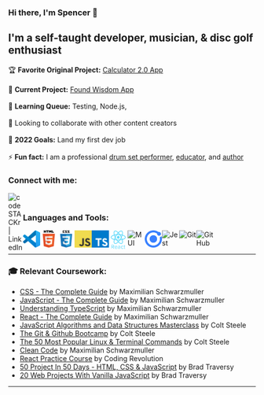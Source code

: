 ### Hi there, I'm Spencer 👋

## I'm a self-taught developer, musician, & disc golf enthusiast

🏆 **Favorite Original Project:** [Calculator 2.0 App](https://github.com/Spencer-Sch/Calculator_2.0) <br /><br />
🔨 **Current Project:** [Found Wisdom App](https://github.com/Spencer-Sch/found-wisdom-app)<br /><br />
🌱 **Learning Queue:** Testing, Node.js, <br /><br />
👯 Looking to collaborate with other content creators <br /><br />
🥅 **2022 Goals:** Land my first dev job <br /><br />
⚡ **Fun fact:** I am a professional [drum set performer](https://www.youtube.com/watch?v=xQjwAfeLmGw), [educator](https://inthekeyofrhythm.com/lessons/), and [author](https://inthekeyofrhythm.com/product/making-a-drummer/) <br />

### Connect with me:

[<img align="left" alt="codeSTACKr | LinkedIn" width="30px" src="https://algomine.pl/wp-content/uploads/LinkedIn-Icon-380x380.png" />][linkedin]

<br />

### Languages and Tools:

<img align="left" alt="Visual Studio Code" width="35px" src="https://raw.githubusercontent.com/github/explore/80688e429a7d4ef2fca1e82350fe8e3517d3494d/topics/visual-studio-code/visual-studio-code.png" />
<img align="left" alt="HTML5" width="35px" src="https://raw.githubusercontent.com/github/explore/80688e429a7d4ef2fca1e82350fe8e3517d3494d/topics/html/html.png" />
<img align="left" alt="CSS3" width="35px" src="https://raw.githubusercontent.com/github/explore/80688e429a7d4ef2fca1e82350fe8e3517d3494d/topics/css/css.png" />
<img align="left" alt="JavaScript" width="35px" src="https://raw.githubusercontent.com/github/explore/80688e429a7d4ef2fca1e82350fe8e3517d3494d/topics/javascript/javascript.png" />
<img align="left" alt="TypeScript" width="35px" src="https://raw.githubusercontent.com/github/explore/80688e429a7d4ef2fca1e82350fe8e3517d3494d/topics/typescript/typescript.png" />
<img align="left" alt="React" width="38px" src="https://raw.githubusercontent.com/devicons/devicon/master/icons/react/react-original-wordmark.svg" />
<img align="left" alt="MUI" width="35px" src="https://camo.githubusercontent.com/306dedb9426f1d93a981d305a0a18164932ece8dca4d5fd820b1d3c36625b218/68747470733a2f2f6d75692e636f6d2f7374617469632f6c6f676f2e737667" />
<img align="left" alt="MUI" width="35px" src="https://github.com/ionic-team/ionic-framework/raw/main/.github/assets/logo.png?raw=true" />
<img align="left" alt="Jest" width="35px" src="https://symbols.getvecta.com/stencil_85/20_jest-icon.aff64ab210.svg" />
<img align="left" alt="Git" width="35px" src="https://camo.githubusercontent.com/fbfcb9e3dc648adc93bef37c718db16c52f617ad055a26de6dc3c21865c3321d/68747470733a2f2f7777772e766563746f726c6f676f2e7a6f6e652f6c6f676f732f6769742d73636d2f6769742d73636d2d69636f6e2e737667" />
<img align="left" alt="GitHub" width="35px" src="https://github.githubassets.com/apple-touch-icon-180x180.png" />

<br />
<br />

---

### 🎓 Relevant Coursework:

- [CSS - The Complete Guide](https://www.udemy.com/course/css-the-complete-guide-incl-flexbox-grid-sass/) by Maximilian Schwarzmuller
- [JavaScript - The Complete Guide](https://www.udemy.com/course/javascript-the-complete-guide-2020-beginner-advanced/) by Maximilian Schwarzmuller
- [Understanding TypeScript](https://www.udemy.com/course/understanding-typescript/) by Maximilian Schwarzmuller
- [React - The Complete Guide](https://www.udemy.com/course/react-the-complete-guide-incl-redux/) by Maximilian Schwarzmuller
- [JavaScript Algorithms and Data Structures Masterclass](https://www.udemy.com/course/js-algorithms-and-data-structures-masterclass/) by Colt Steele
- [The Git & Github Bootcamp](https://www.udemy.com/course/git-and-github-bootcamp/) by Colt Steele
- [The 50 Most Popular Linux & Terminal Commands](https://www.youtube.com/watch?v=ZtqBQ68cfJc) by Colt Steele
- [Clean Code](https://www.udemy.com/course/writing-clean-code/) by Maximilian Schwarzmuller
- [React Practice Course](https://www.udemy.com/course/the-react-practice-course-learn-by-building-projects/) by Coding Revolution
- [50 Project In 50 Days - HTML, CSS & JavaScript](https://www.udemy.com/course/50-projects-50-days/) by Brad Traversy
- [20 Web Projects With Vanilla JavaScript](https://www.udemy.com/course/web-projects-with-vanilla-javascript/) by Brad Traversy

---

[website]: https://inthekeyofrhythm.com
[linkedin]: https://www.linkedin.com/in/spencer-schoeneman-b621908b/
